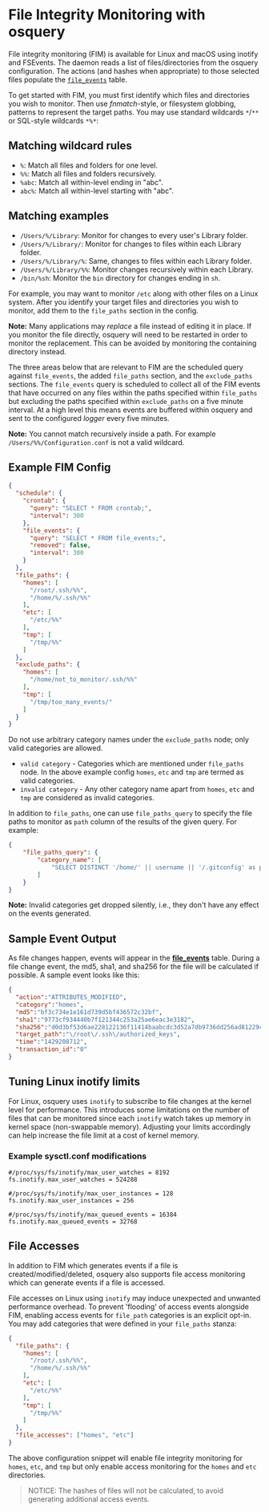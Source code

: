 # File Integrity Monitoring with osquery

File integrity monitoring (FIM) is available for Linux and macOS using inotify and FSEvents. The daemon reads a list of files/directories from the osquery configuration. The actions (and hashes when appropriate) to those selected files populate the [`file_events`](https://osquery.io/schema/current/#file_events) table.

To get started with FIM, you must first identify which files and directories you wish to monitor. Then use *fnmatch*-style, or filesystem globbing, patterns to represent the target paths. You may use standard wildcards `*`/`**` or SQL-style wildcards `*%*`:

## Matching wildcard rules

- `%`: Match all files and folders for one level.
- `%%`: Match all files and folders recursively.
- `%abc`: Match all within-level ending in "abc".
- `abc%`: Match all within-level starting with "abc".

## Matching examples

- `/Users/%/Library`: Monitor for changes to every user's Library folder.
- `/Users/%/Library/`: Monitor for changes to files within each Library folder.
- `/Users/%/Library/%`: Same, changes to files within each Library folder.
- `/Users/%/Library/%%`: Monitor changes recursively within each Library.
- `/bin/%sh`: Monitor the `bin` directory for changes ending in `sh`.

For example, you may want to monitor `/etc` along with other files on a Linux system. After you identify your target files and directories you wish to monitor, add them to the `file_paths` section in the config.

**Note:** Many applications may *replace* a file instead of editing it in place. If you monitor the file directly, osquery will need to be restarted in order to monitor the replacement. This can be avoided by monitoring the containing directory instead.

The three areas below that are relevant to FIM are the scheduled query against `file_events`, the added `file_paths` section, and the `exclude_paths` sections. The `file_events` query is scheduled to collect all of the FIM events that have occurred on any files within the paths specified within `file_paths` but excluding the paths specified within `exclude_paths` on a five minute interval. At a high level this means events are buffered within osquery and sent to the configured _logger_ every five minutes.

**Note:** You cannot match recursively inside a path. For example `/Users/%%/Configuration.conf` is not a valid wildcard.

## Example FIM Config

```json
{
  "schedule": {
    "crontab": {
      "query": "SELECT * FROM crontab;",
      "interval": 300
    },
    "file_events": {
      "query": "SELECT * FROM file_events;",
      "removed": false,
      "interval": 300
    }
  },
  "file_paths": {
    "homes": [
      "/root/.ssh/%%",
      "/home/%/.ssh/%%"
    ],
    "etc": [
      "/etc/%%"
    ],
    "tmp": [
      "/tmp/%%"
    ]
  },
  "exclude_paths": {
    "homes": [
      "/home/not_to_monitor/.ssh/%%"
    ],
    "tmp": [
      "/tmp/too_many_events/"
    ]
  }
}
```

Do not use arbitrary category names under the `exclude_paths` node; only valid categories are allowed.

- `valid category` - Categories which are mentioned under `file_paths` node. In the above example config `homes`, `etc` and `tmp` are termed as valid categories.
- `invalid category` - Any other category name apart from `homes`, `etc` and `tmp` are considered as invalid categories.

In addition to `file_paths`, one can use `file_paths_query` to specify the file paths to monitor as `path` column of the results of the given query. For example:

```json
{
    "file_paths_query": {
        "category_name": [
            "SELECT DISTINCT '/home/' || username || '/.gitconfig' as path FROM last WHERE username != '' AND username != 'root';"
        ]
    }
}
```

**Note:** Invalid categories get dropped silently, i.e., they don't have any effect on the events generated.

## Sample Event Output

As file changes happen, events will appear in the [**file_events**](https://osquery.io/schema/current/#file_events) table.  During a file change event, the md5, sha1, and sha256 for the file will be calculated if possible. A sample event looks like this:

```json
{
  "action":"ATTRIBUTES_MODIFIED",
  "category":"homes",
  "md5":"bf3c734e1e161d739d5bf436572c32bf",
  "sha1":"9773cf934440b7f121344c253a25ae6eac3e3182",
  "sha256":"d0d3bf53d6ae228122136f11414baabcdc3d52a7db9736dd256ad81229c8bfac",
  "target_path":"\/root\/.ssh\/authorized_keys",
  "time":"1429208712",
  "transaction_id":"0"
}
```

## Tuning Linux inotify limits

For Linux, osquery uses `inotify` to subscribe to file changes at the kernel level for performance.  This introduces some limitations on the number of files that can be monitored since each `inotify` watch takes up memory in kernel space (non-swappable memory).  Adjusting your limits accordingly can help increase the file limit at a cost of kernel memory.

### Example sysctl.conf modifications

```
#/proc/sys/fs/inotify/max_user_watches = 8192
fs.inotify.max_user_watches = 524288

#/proc/sys/fs/inotify/max_user_instances = 128
fs.inotify.max_user_instances = 256

#/proc/sys/fs/inotify/max_queued_events = 16384
fs.inotify.max_queued_events = 32768
```

## File Accesses

In addition to FIM which generates events if a file is created/modified/deleted, osquery also supports file access monitoring which can generate events if a file is accessed.

File accesses on Linux using `inotify` may induce unexpected and unwanted performance overhead. To prevent 'flooding' of access events alongside FIM, enabling access events for `file_path` categories is an explicit opt-in. You may add categories that were defined in your `file_paths` stanza:

```json
{
  "file_paths": {
    "homes": [
      "/root/.ssh/%%",
      "/home/%/.ssh/%%"
    ],
    "etc": [
      "/etc/%%"
    ],
    "tmp": [
      "/tmp/%%"
    ]
  },
  "file_accesses": ["homes", "etc"]
}
```

The above configuration snippet will enable file integrity monitoring for `homes`, `etc`, and `tmp` but only enable access monitoring for the `homes` and `etc` directories.

> NOTICE: The hashes of files will not be calculated, to avoid generating additional access events.
